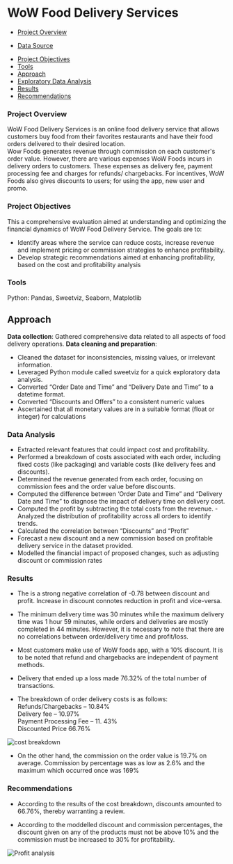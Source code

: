 # WoW Food Delivery Services  

+ [Project Overview](#project-overview)  
* [Data Source](#data-source)  
- [Project Objectives](#project-objectives)  
- [Tools](#tools)  
- [Approach](#approach)  
- [Exploratory Data Analysis](#exploratory-data-analysis)  
- [Results](#results)  
- [Recommendations](#recommendations)  

### Project Overview
WoW Food Delivery Services is an online food delivery service that allows customers buy food from their favorites restaurants and have their food orders delivered to their desired location.  
Wow Foods generates revenue through commission on each customer's order value. 
However, there are various expenses WoW Foods incurs in delivery orders to customers. These expenses as delivery fee, payment processing fee and charges for refunds/ chargebacks. For incentives, WoW Foods also gives discounts to users; for using the app, new user and promo.  

### Project Objectives
This a comprehensive evaluation aimed at understanding and optimizing the financial dynamics of WoW Food Delivery Service. The goals are to:
- Identify areas where the service can reduce costs, increase revenue and implement pricing or commission strategies to enhance profitability.	
- Develop strategic recommendations aimed at enhancing profitability, based on the cost and profitability analysis

### Tools
Python: Pandas, Sweetviz, Seaborn, Matplotlib


## Approach
**Data collection**: Gathered comprehensive data related to all aspects of food delivery operations.
**Data cleaning and preparation**: 
- Cleaned the dataset for inconsistencies, missing values, or irrelevant information.
- Leveraged Python module called sweetviz for a quick exploratory data analysis.
- Converted “Order Date and Time” and “Delivery Date and Time” to a datetime format.
- Converted “Discounts and Offers” to a consistent numeric values
- Ascertained that all monetary values are in a suitable format (float or integer) for calculations
  
### Data Analysis
- Extracted relevant features that could impact cost and profitability.
- Performed a breakdown of costs associated with each order, including fixed costs (like packaging) and variable costs (like delivery fees and discounts).
- Determined the revenue generated from each order, focusing on commission fees and the order value before discounts.
- Computed the difference between ‘Order Date and Time” and “Delivery Date and Time” to diagnose the impact of delivery time on delivery cost.
- Computed the profit by subtracting the total costs from the revenue. 
-Analyzed the distribution of profitability across all orders to identify trends.
- Calculated the correlation between “Discounts” and “Profit”
- Forecast a new discount and a new commission based on profitable delivery service in the dataset provided.
- Modelled the financial impact of proposed changes, such as adjusting discount or commission rates

### Results
- The is a strong negative correlation of -0.78 between discount and profit. Increase in discount connotes reduction in profit and vice-versa.

- The minimum delivery time was 30 minutes while the maximum delivery time was 1 hour 59 minutes, while orders and deliveries are mostly completed in 44 minutes. However, it is necessary to note that there are no correlations between order/delivery time and profit/loss. 

- Most customers make use of WoW foods app, with a 10% discount. It is to be noted that refund and chargebacks are independent of payment methods.

- Delivery that ended up a loss made 76.32% of the total number of transactions.

- The breakdown of order delivery costs is as follows:
Refunds/Chargebacks – 10.84%  
Delivery fee – 10.97%  
Payment Processing Fee – 11. 43%  
Discounted Price 66.76%

![cost breakdown](https://github.com/user-attachments/assets/2dbe690d-70a6-4da3-a694-1f2b678f1101)

- On the other hand, the commission on the order value is 19.7% on average. Commission by percentage was as low as 2.6% and the maximum which occurred once was 169%

### Recommendations
- According to the results of the cost breakdown, discounts amounted to 66.76%, thereby warranting a review.

- According to the moddelled discount and commission percentages, the discount given on any of the products must not be above 10% and the commission must be increased to 30% for profitability.

![Profit analysis](https://github.com/user-attachments/assets/a1b656ba-80bd-47e0-b76a-17827f0e8c10)
